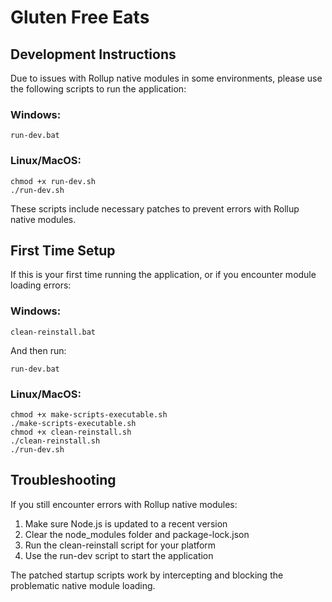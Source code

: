 
# Gluten Free Eats

## Development Instructions

Due to issues with Rollup native modules in some environments, please use the following scripts to run the application:

### Windows:
```
run-dev.bat
```

### Linux/MacOS:
```
chmod +x run-dev.sh
./run-dev.sh
```

These scripts include necessary patches to prevent errors with Rollup native modules.

## First Time Setup

If this is your first time running the application, or if you encounter module loading errors:

### Windows:
```
clean-reinstall.bat
```
And then run:
```
run-dev.bat
```

### Linux/MacOS:
```
chmod +x make-scripts-executable.sh
./make-scripts-executable.sh
chmod +x clean-reinstall.sh
./clean-reinstall.sh
./run-dev.sh
```

## Troubleshooting

If you still encounter errors with Rollup native modules:

1. Make sure Node.js is updated to a recent version
2. Clear the node_modules folder and package-lock.json
3. Run the clean-reinstall script for your platform
4. Use the run-dev script to start the application

The patched startup scripts work by intercepting and blocking the problematic native module loading.
